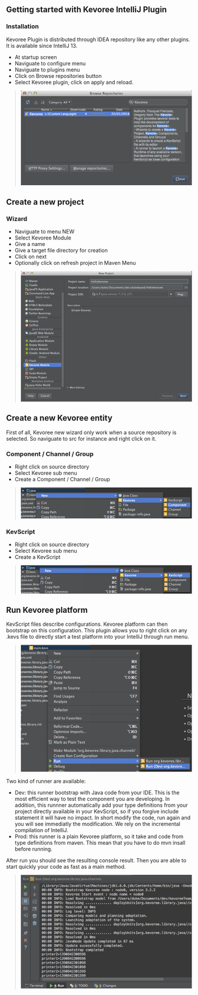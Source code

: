 Getting started with Kevoree IntelliJ Plugin 
---------------

### Installation
Kevoree Plugin is distributed through IDEA repository like any other plugins. It is available since IntelliJ 13.

* At startup screen
* Naviguate to configure menu
* Naviguate to plugins menu
* Click on Browse repositories button
* Select Kevoree plugin, click on apply and reload.

> ![AIntall](install.png)

 
Create a new project
---------------

### Wizard

* Naviguate to menu NEW
* Select Kevoree Module
* Give a name
* Give a target file directory for creation
* Click on next
* Optionally click on refresh project in Maven Menu

> ![CreateNew](CreateNew.png)


Create a new Kevoree entity
---------------

First of all, Kevoree new wizard only work when a source repository is selected. So naviguate to src for instance and right click on it.

### Component / Channel / Group

* Right click on source directory
* Select Kevoree sub menu
* Create a Component / Channel / Group

> ![CreateNew](CreateEntity.png)

### KevScript

* Right click on source directory
* Select Kevoree sub menu
* Create a KevScript

> ![CreateNew](CreateKevScript.png)

Run Kevoree platform
---------------

KevScript files describe configurations. 
Kevoree platform can then bootstrap on this configuration.
This plugin allows you to right click on any .kevs file to directly start a test platform into your IntelliJ through run menu.

> ![RunKevScript](RunKevScript.png)

Two kind of runner are available:

* Dev: this runner bootstrap with Java code from your IDE. This is the most efficient way to test the component you are developing. In addition, this runnner automatically add your type definitions from your project directly available in your KevScript, so if you forgive include statement it will have no impact. In short modify the code, run again and you will see immediatly the modification. We rely on the incremental compilation of IntelliJ.
* Prod: this runner is a plain Kevoree platform, so it take and code from type definitions from maven. This mean that you have to do mvn insall before running. 

After run you should see the resulting console result. Then you are able to start quickly your code as fast as a main method.

> ![AfterRun](AfterRun.png)

